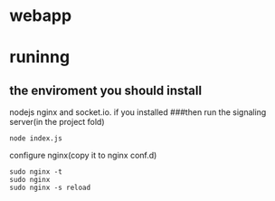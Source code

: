 # webapp

# runinng
## the enviroment you should install
nodejs nginx and socket.io. if you installed
###then
run the signaling server(in the project fold)
```
node index.js
```
configure nginx(copy it to nginx conf.d)
```
sudo nginx -t
sudo nginx
sudo nginx -s reload
```
